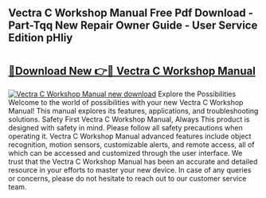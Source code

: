 ## Vectra C Workshop Manual Free Pdf Download - Part-Tqq New Repair Owner Guide - User Service Edition pHIiy

# <h2><a href="http://cf28051.oget.top/?id=Vectra+C+Workshop+Manual">🔗Download New 👉🔴 Vectra C Workshop Manual</a></h2>

[![Vectra C Workshop Manual new download](https://i.imgur.com/5g1atiW.png)](http://cf28051.oget.top/?id=Vectra+C+Workshop+Manual)
Explore the Possibilities Welcome to the world of possibilities with your new Vectra C Workshop Manual! This manual explores its features, applications, and troubleshooting solutions. Safety First Vectra C Workshop Manual, Always This product is designed with safety in mind. Please follow all safety precautions when operating it. Vectra C Workshop Manual advanced features include object recognition, motion sensors, customizable alerts, and remote access, all of which can be accessed and customized through the user interface. We trust that the Vectra C Workshop Manual has been an accurate and detailed resource in your efforts to master your new device. In case of any queries or concerns, please do not hesitate to reach out to our customer service team.
